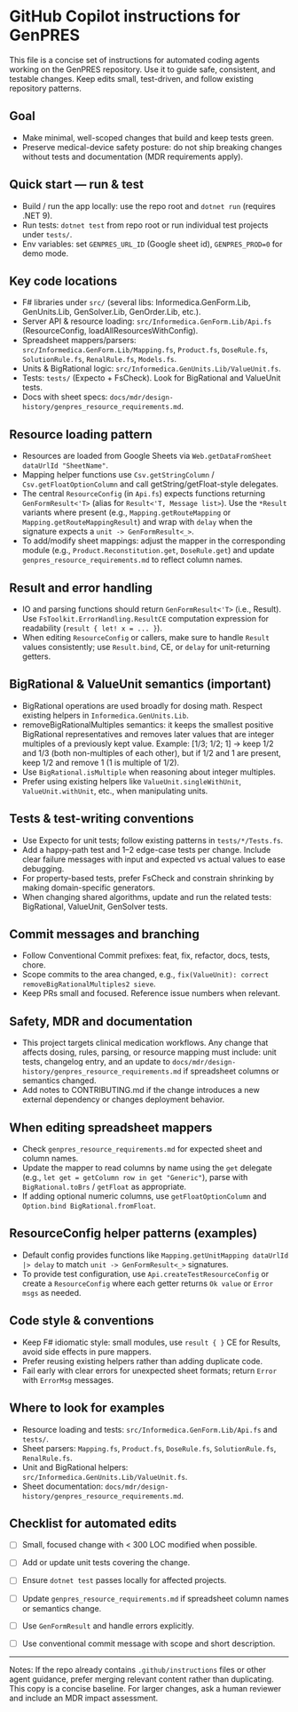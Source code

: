 # GitHub Copilot instructions for GenPRES

This file is a concise set of instructions for automated coding agents working on the GenPRES repository. Use it to guide safe, consistent, and testable changes. Keep edits small, test-driven, and follow existing repository patterns.

## Goal
- Make minimal, well-scoped changes that build and keep tests green.
- Preserve medical-device safety posture: do not ship breaking changes without tests and documentation (MDR requirements apply).

## Quick start — run & test
- Build / run the app locally: use the repo root and `dotnet run` (requires .NET 9).
- Run tests: `dotnet test` from repo root or run individual test projects under `tests/`.
- Env variables: set `GENPRES_URL_ID` (Google sheet id), `GENPRES_PROD=0` for demo mode.

## Key code locations
- F# libraries under `src/` (several libs: Informedica.GenForm.Lib, GenUnits.Lib, GenSolver.Lib, GenOrder.Lib, etc.).
- Server API & resource loading: `src/Informedica.GenForm.Lib/Api.fs` (ResourceConfig, loadAllResourcesWithConfig).
- Spreadsheet mappers/parsers: `src/Informedica.GenForm.Lib/Mapping.fs`, `Product.fs`, `DoseRule.fs`, `SolutionRule.fs`, `RenalRule.fs`, `Models.fs`.
- Units & BigRational logic: `src/Informedica.GenUnits.Lib/ValueUnit.fs`.
- Tests: `tests/` (Expecto + FsCheck). Look for BigRational and ValueUnit tests.
- Docs with sheet specs: `docs/mdr/design-history/genpres_resource_requirements.md`.

## Resource loading pattern
- Resources are loaded from Google Sheets via `Web.getDataFromSheet dataUrlId "SheetName"`.
- Mapping helper functions use `Csv.getStringColumn` / `Csv.getFloatOptionColumn` and call getString/getFloat-style delegates.
- The central `ResourceConfig` (in `Api.fs`) expects functions returning `GenFormResult<'T>` (alias for `Result<'T, Message list>`). Use the `*Result` variants where present (e.g., `Mapping.getRouteMapping` or `Mapping.getRouteMappingResult`) and wrap with `delay` when the signature expects a `unit -> GenFormResult<_>`.
- To add/modify sheet mappings: adjust the mapper in the corresponding module (e.g., `Product.Reconstitution.get`, `DoseRule.get`) and update `genpres_resource_requirements.md` to reflect column names.

## Result and error handling
- IO and parsing functions should return `GenFormResult<'T>` (i.e., Result). Use `FsToolkit.ErrorHandling.ResultCE` computation expression for readability (`result { let! x = ... }`).
- When editing `ResourceConfig` or callers, make sure to handle `Result` values consistently; use `Result.bind`, CE, or `delay` for unit-returning getters.

## BigRational & ValueUnit semantics (important)
- BigRational operations are used broadly for dosing math. Respect existing helpers in `Informedica.GenUnits.Lib`.
- removeBigRationalMultiples semantics: it keeps the smallest positive BigRational representatives and removes later values that are integer multiples of a previously kept value. Example: [1/3; 1/2; 1] -> keep 1/2 and 1/3 (both non-multiples of each other), but if 1/2 and 1 are present, keep 1/2 and remove 1 (1 is multiple of 1/2).
- Use `BigRational.isMultiple` when reasoning about integer multiples.
- Prefer using existing helpers like `ValueUnit.singleWithUnit`, `ValueUnit.withUnit`, etc., when manipulating units.

## Tests & test-writing conventions
- Use Expecto for unit tests; follow existing patterns in `tests/*/Tests.fs`.
- Add a happy-path test and 1–2 edge-case tests per change. Include clear failure messages with input and expected vs actual values to ease debugging.
- For property-based tests, prefer FsCheck and constrain shrinking by making domain-specific generators.
- When changing shared algorithms, update and run the related tests: BigRational, ValueUnit, GenSolver tests.

## Commit messages and branching
- Follow Conventional Commit prefixes: feat, fix, refactor, docs, tests, chore.
- Scope commits to the area changed, e.g., `fix(ValueUnit): correct removeBigRationalMultiples2 sieve`.
- Keep PRs small and focused. Reference issue numbers when relevant.

## Safety, MDR and documentation
- This project targets clinical medication workflows. Any change that affects dosing, rules, parsing, or resource mapping must include: unit tests, changelog entry, and an update to `docs/mdr/design-history/genpres_resource_requirements.md` if spreadsheet columns or semantics changed.
- Add notes to CONTRIBUTING.md if the change introduces a new external dependency or changes deployment behavior.

## When editing spreadsheet mappers
- Check `genpres_resource_requirements.md` for expected sheet and column names.
- Update the mapper to read columns by name using the `get` delegate (e.g., `let get = getColumn row in get "Generic"`), parse with `BigRational.toBrs` / `getFloat` as appropriate.
- If adding optional numeric columns, use `getFloatOptionColumn` and `Option.bind BigRational.fromFloat`.

## ResourceConfig helper patterns (examples)
- Default config provides functions like `Mapping.getUnitMapping dataUrlId |> delay` to match `unit -> GenFormResult<_>` signatures.
- To provide test configuration, use `Api.createTestResourceConfig` or create a `ResourceConfig` where each getter returns `Ok value` or `Error msgs` as needed.

## Code style & conventions
- Keep F# idiomatic style: small modules, use `result { }` CE for Results, avoid side effects in pure mappers.
- Prefer reusing existing helpers rather than adding duplicate code.
- Fail early with clear errors for unexpected sheet formats; return `Error` with `ErrorMsg` messages.

## Where to look for examples
- Resource loading and tests: `src/Informedica.GenForm.Lib/Api.fs` and `tests/`.
- Sheet parsers: `Mapping.fs`, `Product.fs`, `DoseRule.fs`, `SolutionRule.fs`, `RenalRule.fs`.
- Unit and BigRational helpers: `src/Informedica.GenUnits.Lib/ValueUnit.fs`.
- Sheet documentation: `docs/mdr/design-history/genpres_resource_requirements.md`.

## Checklist for automated edits
- [ ] Small, focused change with < 300 LOC modified when possible.
- [ ] Add or update unit tests covering the change.
- [ ] Ensure `dotnet test` passes locally for affected projects.
- [ ] Update `genpres_resource_requirements.md` if spreadsheet column names or semantics change.
- [ ] Use `GenFormResult` and handle errors explicitly.
- [ ] Use conventional commit message with scope and short description.


---

Notes: If the repo already contains `.github/instructions` files or other agent guidance, prefer merging relevant content rather than duplicating. This copy is a concise baseline. For larger changes, ask a human reviewer and include an MDR impact assessment.
